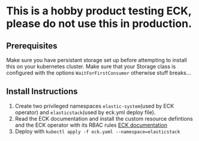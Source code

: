 # This is a hobby product testing ECK, please do not use this in production.

## Prerequisites
Make sure you have persistant storage set up before attempting to install this on your kubernetes cluster.
Make sure that your Storage class is configured with the options ```WaitForFirstConsumer``` otherwise stuff breaks...
## Install Instructions
1. Create two privileged namespaces ```elastic-system```(used by ECK operator) and ```elasticstack```(used by eck.yml deploy file).
2. Read the ECK documentation and install the custom resource defintions and the ECK operator with its RBAC rules [ECK documentation](https://www.elastic.co/guide/en/cloud-on-k8s/master/k8s-deploy-eck.html)
3. Deploy with ```kubectl apply -f eck.yaml --namespace=elasticstack```

